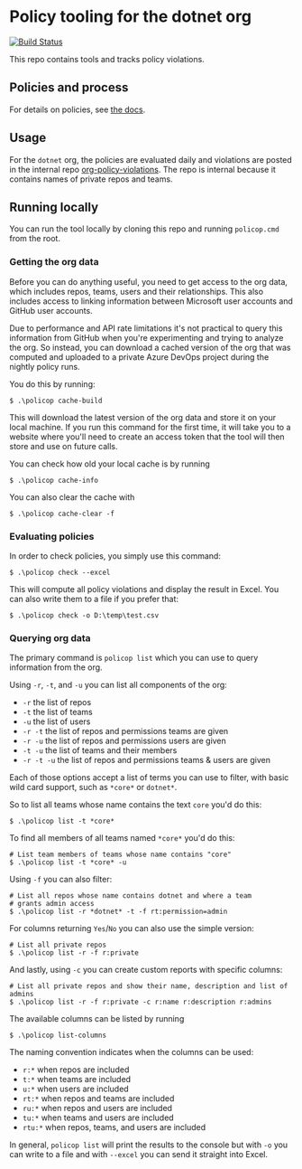 # Policy tooling for the dotnet org 

[![Build Status](https://dev.azure.com/dnceng/public/_apis/build/status/dotnet.org-policy?branchName=master)](https://dev.azure.com/dnceng/public/_build/latest?definitionId=650&branchName=master)

This repo contains tools and tracks policy violations.

## Policies and process

For details on policies, see [the docs](doc/README.md).

## Usage

For the `dotnet` org, the policies are evaluated daily and violations are posted
in the internal repo [org-policy-violations]. The repo is internal because it
contains names of private repos and teams.

[org-policy-violations]: https://github.com/dotnet/org-policy-violations

## Running locally

You can run the tool locally by cloning this repo and running `policop.cmd` from
the root.

### Getting the org data

Before you can do anything useful, you need to get access to the org data, which
includes repos, teams, users and their relationships. This also includes access
to linking information between Microsoft user accounts and GitHub user accounts.

Due to performance and API rate limitations it's not practical to query this
information from GitHub when you're experimenting and trying to analyze the org.
So instead, you can download a cached version of the org that was computed and
uploaded to a private Azure DevOps project during the nightly policy runs.

You do this by running:

```PS
$ .\policop cache-build
```

This will download the latest version of the org data and store it on your local
machine. If you run this command for the first time, it will take you to a
website where you'll need to create an access token that the tool will then
store and use on future calls.

You can check how old your local cache is by running

```PS
$ .\policop cache-info
```

You can also clear the cache with

```PS
$ .\policop cache-clear -f
```

### Evaluating policies

In order to check policies, you simply use this command:

```PS
$ .\policop check --excel
```

This will compute all policy violations and display the result in Excel. You can
also write them to a file if you prefer that:

```PS
$ .\policop check -o D:\temp\test.csv
```

### Querying org data

The primary command is `policop list` which you can use to query information
from the org.

Using `-r`, `-t`, and `-u` you can list all components of the org:

* `-r` the list of repos
* `-t` the list of teams
* `-u` the list of users
* `-r -t` the list of repos and permissions teams are given
* `-r -u` the list of repos and permissions users are given
* `-t -u` the list of teams and their members
* `-r -t -u` the list of repos and permissions teams & users are given

Each of those options accept a list of terms you can use to filter,
with basic wild card support, such as `*core*` or `dotnet*`.

So to list all teams whose name contains the text `core` you'd do this:

```PS
$ .\policop list -t *core*
```

To find all members of all teams named `*core*` you'd do this:

```PS
# List team members of teams whose name contains "core"
$ .\policop list -t *core* -u 
```

Using `-f` you can also filter:

```PS
# List all repos whose name contains dotnet and where a team
# grants admin access
$ .\policop list -r *dotnet* -t -f rt:permission=admin
```

For columns returning `Yes`/`No` you can also use the simple
version:

```PS
# List all private repos
$ .\policop list -r -f r:private
```

And lastly, using `-c` you can create custom reports with specific columns:

```PS
# List all private repos and show their name, description and list of admins
$ .\policop list -r -f r:private -c r:name r:description r:admins
```

The available columns can be listed by running

```PS
$ .\policop list-columns
```

The naming convention indicates when the columns can be used:

* `r:*` when repos are included
* `t:*` when teams are included
* `u:*` when users are included
* `rt:*` when repos and teams are included
* `ru:*` when repos and users are included
* `tu:*` when teams and users are included
* `rtu:*` when repos, teams, and users are included

In general, `policop list` will print the results to the console but with `-o`
you can write to a file and with `--excel` you can send it straight into Excel.
